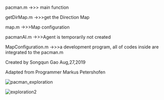 pacman.m  				   	->>> main function

getDirMap.m					 ->>>get the Direction Map	

map.m								->>>Map configuration

pacmanAI.m					  ->>>Agent is temporarily not created

MapConfiguration.m		->>>a development program, all of codes inside are integrated to the pacman.m



Created by Songqun Gao Aug,27,2019

Adapted from Programmer Markus Petershofen

![pacman_exploration](C:\Users\wilso\Desktop\pacman_exploration\pictures\pacman_exploration.png)

![exploration2](C:\Users\wilso\Desktop\pacman_exploration\pictures\exploration2.png)